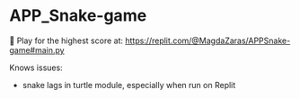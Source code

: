 # APP_Snake-game
🐍 Play for the highest score at:     https://replit.com/@MagdaZaras/APPSnake-game#main.py

Knows issues:
- snake lags in turtle module, especially when run on Replit
